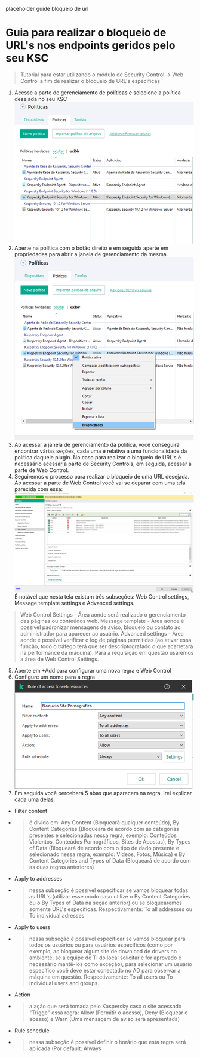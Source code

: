 placeholder guide bloqueio de url
# Guia para realizar o bloqueio de URL's nos endpoints geridos pelo seu KSC
> Tutorial para estar utilizando o módulo de Security Control -> Web Control a fim de realizar o bloqueio de URL's específicas

1. Acesse a parte de gerenciamento de políticas e selecione a política desejada no seu KSC
![alt text](https://github.com/JustHobbs/KasperskyGuide/blob/Corre%C3%A7%C3%A3o-Dispositivos-Sem-Dados/Administra%C3%A7%C3%A3o/Bloqueio%20de%20URL/imagem01.png)
2. Aperte na política com o botão direito e em seguida aperte em propriedades para abrir a janela de gerenciamento da mesma
![alt text](https://github.com/JustHobbs/KasperskyGuide/blob/Corre%C3%A7%C3%A3o-Dispositivos-Sem-Dados/Administra%C3%A7%C3%A3o/Bloqueio%20de%20URL/imagem02.png)
3. Ao acessar a janela de gerenciamento da política, você conseguirá encontrar várias seções, cada uma é relativa a uma funcionalidade da política daquele plugin. No caso para realizar o bloqueio de URL's é necessário acessar a parte de Security Controls, em seguida, acessar a parte de Web Control.
4. Seguiremos o processo para realizar o bloqueio de uma URL desejada. Ao acessar a parte de Web Control você vai se deparar com uma tela parecida com essa:
![alt text](https://github.com/JustHobbs/KasperskyGuide/blob/Corre%C3%A7%C3%A3o-Dispositivos-Sem-Dados/Administra%C3%A7%C3%A3o/Bloqueio%20de%20URL/imagem1.png)
É notável que nesta tela existam três subseções: Web Control settings, Message template settings e Advanced settings.
>Web Control Settings - Área aonde será realizado o gerenciamento das páginas ou conteúdos web.
>Message template - Área aonde é possível padronizar mensagens de aviso, bloqueio ou contato ao administrador para aparecer ao usuário.
>Advanced settings - Área aonde é possível verificar o log de páginas permitidas (ao ativar essa função, todo o tráfego terá que ser descriptografado o que acarretará na performance da máquina).
Para a requisição em questão usaremos a área de Web Control Settings.
5. Aperte em +Add para configurar uma nova regra e Web Control
6. Configure um nome para a regra
![alt text](https://github.com/JustHobbs/KasperskyGuide/blob/Corre%C3%A7%C3%A3o-Dispositivos-Sem-Dados/Administra%C3%A7%C3%A3o/Bloqueio%20de%20URL/imagem03.png)
7. Em seguida você perceberá 5 abas que aparecem na regra. Irei explicar cada uma delas:

- Filter content 
- > é divido em: Any Content (Bloqueará qualquer conteúdo), By Content Categories (Bloqueará de acordo com as categorias presentes e selecionadas nessa regra, exemplo: Conteúdos Violentos, Conteúdos Pornográficos, Sites de Apostas), By Types of Data (Bloqueará de acordo com o tipo de dado presente e selecionado nessa regra, exemplo: Vídeos, Fotos, Música) e By Content Categories and Types of Data (Bloqueará de acordo com as duas regras anteriores)
- Apply to addresses 
- > nessa subseção é possível especificar se vamos bloquear todas as URL's (utilizar esse modo caso utilize o By Content Categories ou o By Types of Data na seção anterior) ou se bloquearemos somente URL's específicas. Respectivamente: To all addresses ou To individual adresses
- Apply to users 
- > nessa subseção é possível especificar se vamos bloquear para todos os usuários ou para usuários específicos (como por exemplo, ao bloquear algum site de download de drivers no ambiente, se a equipe de TI do local solicitar e for aprovado é necessário mantê-los como exceção), para selecionar um usuário específico você deve estar conectado no AD para observar a máquina em questão.  Respectivamente: To all users ou To individual users and groups. 
- Action 
- > a ação que será tomada pelo Kaspersky caso o site acessado "Trigge" essa regra: Allow (Permitir o acesso), Deny (Bloquear o acesso) e Warn (Uma mensagem de aviso será apresentada)
- Rule schedule 
- > nessa subseção é possível definir o horário que esta regra será aplicada (Por default: Always

